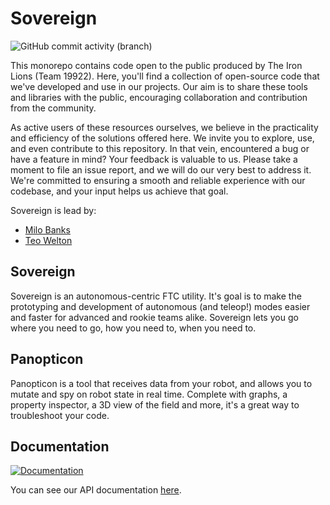 # Sovereign
![GitHub commit activity (branch)](https://img.shields.io/github/commit-activity/w/rh-robotics/sovereign)

This monorepo contains code open to the public produced by The Iron Lions (Team 19922). Here, you'll
find a collection of open-source code that we've developed and use in our projects. Our aim is to
share these tools and libraries with the public, encouraging collaboration and contribution from the
community.

As active users of these resources ourselves, we believe in the practicality and efficiency of the
solutions offered here. We invite you to explore, use, and even contribute to this repository. In
that vein, encountered a bug or have a feature in mind? Your feedback is valuable to us. Please take
a moment to file an issue report, and we will do our very best to address it. We're committed to
ensuring a smooth and reliable experience with our codebase, and your input helps us achieve that
goal.

Sovereign is lead by:
* [Milo Banks](https://github.com/IsaccBarker)
* [Teo Welton](https://github.com/DragonDev07)

## Sovereign
Sovereign is an autonomous-centric FTC utility. It's goal is to make the prototyping and development
of autonomous (and teleop!) modes easier and faster for advanced and rookie teams alike. Sovereign
lets you go where you need to go, how you need to, when you need to.

## Panopticon
Panopticon is a tool that receives data from your robot, and allows you to mutate and spy on robot
state in real time. Complete with graphs, a property inspector, a 3D view of the field and more,
it's a great way to troubleshoot your code.

## Documentation
[![Documentation](https://github.com/rh-robotics/sovereign/actions/workflows/deploy_doc.yml/badge.svg)](https://github.com/rh-robotics/unified/actions/workflows/deploy_doc.yml)

You can see our API documentation [here](https://rh-robotics.github.io/sovereign/).
